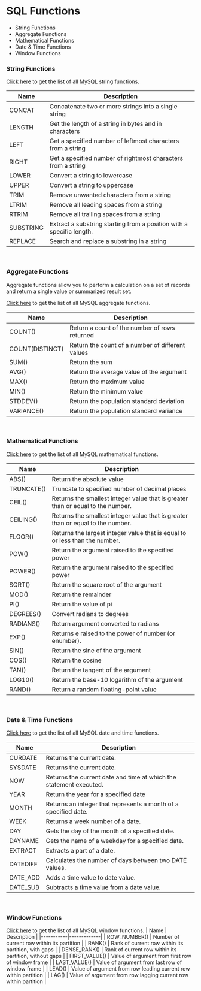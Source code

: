 # SQL Functions

- String Functions
- Aggregate Functions
- Mathematical Functions
- Date & Time Functions
- Window Functions



### String Functions

[Click here](https://dev.mysql.com/doc/refman/8.0/en/string-functions.html) to get the list of all MySQL string functions.

| Name			| Description |
|-----------|-------------|
| CONCAT		| Concatenate two or more strings into a single string |
| LENGTH		| Get the length of a string in bytes and in characters |
| LEFT			| Get a specified number of leftmost characters from a string |
| RIGHT			| Get a specified number of rightmost characters from a string |
| LOWER			| Convert a string to lowercase |
| UPPER			| Convert a string to uppercase |
| TRIM			| Remove unwanted characters from a string |
| LTRIM			| Remove all leading spaces from a string |
| RTRIM			| Remove all trailing spaces from a string |
| SUBSTRING		| Extract a substring starting from a position with a specific length. |
| REPLACE		| Search and replace a substring in a string |

<br>

### Aggregate Functions

Aggregate functions allow you to perform a calculation on a set of records and return a single value or summarized result set.

[Click here](https://dev.mysql.com/doc/refman/8.0/en/aggregate-functions.html) to get the list of all MySQL aggregate functions.

| Name			| Description |
|-----------|-------------|
| COUNT()		| Return a count of the number of rows returned |
| COUNT(DISTINCT)	| Return the count of a number of different values |
| SUM()	| Return the sum |
| AVG()	| Return the average value of the argument |
| MAX()	| Return the maximum value |
| MIN()	| Return the minimum value |
| STDDEV()	| Return the population standard deviation |
| VARIANCE()	| Return the population standard variance |


<br>


### Mathematical Functions

[Click here](https://dev.mysql.com/doc/refman/8.0/en/mathematical-functions.html) to get the list of all MySQL mathematical functions.

| Name			| Description |
|-----------|-------------|
| ABS()		| Return the absolute value |
| TRUNCATE()| Truncate to specified number of decimal places |
| CEIL()	| Returns the smallest integer value that is greater than or equal to the number. |
| CEILING()	| Returns the smallest integer value that is greater than or equal to the number. |
| FLOOR()	| Returns the largest integer value that is equal to or less than the number. |
| POW()		| Return the argument raised to the specified power |
| POWER()	| Return the argument raised to the specified power |
| SQRT()	| Return the square root of the argument |
| MOD()		| Return the remainder |
| PI()		| Return the value of pi |
| DEGREES()	| Convert radians to degrees |
| RADIANS()	| Return argument converted to radians |
| EXP()		| Returns e raised to the power of number (or enumber). |
| SIN()		| Return the sine of the argument |
| COS()		| Return the cosine |
| TAN()		| Return the tangent of the argument |
| LOG10()	| Return the base-10 logarithm of the argument |
| RAND()	| Return a random floating-point value |


<br>


### Date & Time Functions

[Click here](https://dev.mysql.com/doc/refman/8.0/en/date-and-time-functions.html) to get the list of all MySQL date and time functions.

| Name			| Description |
|-----------|-------------|
| CURDATE		| Returns the current date. |
| SYSDATE		| Returns the current date. |
| NOW			| Returns the current date and time at which the statement executed. |
| YEAR		| Return the year for a specified date |
| MONTH		| Returns an integer that represents a month of a specified date. |
| WEEK		| Returns a week number of a date. |
| DAY			| Gets the day of the month of a specified date. |
| DAYNAME		| Gets the name of a weekday for a specified date. |
| EXTRACT		| Extracts a part of a date. |
| DATEDIFF	| Calculates the number of days between two DATE values. |
| DATE_ADD	| Adds a time value to date value. |
| DATE_SUB	| Subtracts a time value from a date value. |


<br>


### Window Functions

[Click here](https://dev.mysql.com/doc/refman/8.0/en/window-function-descriptions.html) to get the list of all MySQL window functions.
| Name			| Description |
|-----------|-------------|
| ROW_NUMBER()	| Number of current row within its partition |
| RANK()			| Rank of current row within its partition, with gaps |
| DENSE_RANK()	| Rank of current row within its partition, without gaps |
| FIRST_VALUE()	| Value of argument from first row of window frame |
| LAST_VALUE()	| Value of argument from last row of window frame |
| LEAD()			| Value of argument from row leading current row within partition |
| LAG()			| Value of argument from row lagging current row within partition |


<br>





